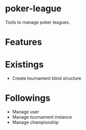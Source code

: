 poker-league
============

Tools to manage poker leagues.

Features
===========
  Existings
  ===========
  
  - Create tournament blind structure
  
  Followings
  ===========

  - Manage user
  - Manage tournament instance
  - Manage championship
